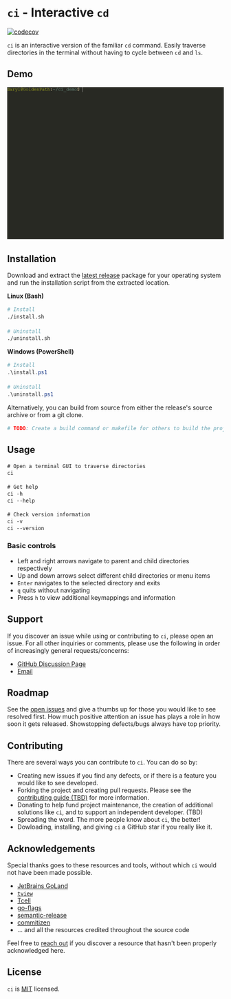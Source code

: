 # `ci` - Interactive `cd`

[![codecov](https://codecov.io/gh/goldenpathtechnologies/ci/branch/main/graph/badge.svg?token=GEB8897GK7)](https://codecov.io/gh/goldenpathtechnologies/ci)

`ci` is an interactive version of the familiar `cd` command. Easily traverse directories in the terminal without having to cycle between `cd` and `ls`.

## Demo
![Demo](.github/assets/demo.gif)

## Installation

Download and extract the [latest release](https://github.com/GoldenPathTechnologies/ci/releases/latest) package for your operating system and run the installation script from the extracted location.

**Linux (Bash)**
```bash
# Install
./install.sh

# Uninstall
./uninstall.sh
```

**Windows (PowerShell)**
```powershell
# Install
.\install.ps1

# Uninstall
.\uninstall.ps1
```

Alternatively, you can build from source from either the release's source archive or from a git clone.

```bash
# TODO: Create a build command or makefile for others to build the project themselves.
```

## Usage

```
# Open a terminal GUI to traverse directories
ci

# Get help
ci -h
ci --help

# Check version information
ci -v
ci --version
```

### Basic controls
- Left and right arrows navigate to parent and child directories respectively
- Up and down arrows select different child directories or menu items
- `Enter` navigates to the selected directory and exits
- `q` quits without navigating
- Press `h` to view additional keymappings and information

## Support
If you discover an issue while using or contributing to `ci`, please open an issue. For all other inquiries or comments, please use the following in order of increasingly general requests/concerns:
- [GitHub Discussion Page](https://github.com/goldenpathtechnologies/ci/discussions)
- [Email](mailto:daryl@goldenpath.ca)

## Roadmap
See the [open issues](https://github.com/goldenpathtechnologies/ci/issues) and give a thumbs up for those you would like to see resolved first. How much positive attention an issue has plays a role in how soon it gets released. Showstopping defects/bugs always have top priority. 

## Contributing
There are several ways you can contribute to `ci`. You can do so by:

- Creating new issues if you find any defects, or if there is a feature you would like to see developed.
- Forking the project and creating pull requests. Please see the [contributing guide (TBD)](https://github.com/GoldenPathTechnologies/ci/TBD) for more information.
- Donating to help fund project maintenance, the creation of additional solutions like `ci`, and to support an independent developer. (TBD)
- Spreading the word. The more people know about `ci`, the better!
- Dowloading, installing, and giving `ci` a GitHub star if you really like it.

## Acknowledgements
Special thanks goes to these resources and tools, without which `ci` would not have been made possible.
- [JetBrains GoLand](https://www.jetbrains.com/go/)
- [`tview`](https://github.com/rivo/tview)
- [Tcell](https://github.com/gdamore/tcell)
- [go-flags](https://github.com/jessevdk/go-flags)
- [semantic-release](https://github.com/semantic-release/semantic-release)
- [commitizen](https://github.com/commitizen-tools/commitizen)
- ... and all the resources credited throughout the source code

Feel free to [reach out](https://github.com/goldenpathtechnologies) if you discover a resource that hasn't been properly acknowledged here.

## License

`ci` is [MIT](https://github.com/goldenpathtechnologies/ci/blob/main/LICENSE) licensed.